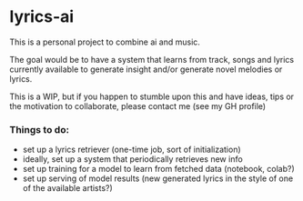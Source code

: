 # lyrics-ai

This is a personal project to combine ai and music.

The goal  would be to have a system that learns from track, songs and lyrics currently available to generate insight and/or generate novel melodies or lyrics.

This is a WIP, but if you happen to stumble upon this and have ideas, tips or the motivation to collaborate, please contact me (see my GH profile)

### Things to do:

- set up a lyrics retriever (one-time job, sort of initialization)
- ideally, set up a system that periodically retrieves new info
- set up training for a model to learn from fetched data (notebook, colab?)
- set up serving of model results (new generated lyrics in the style of one of the available artists?)
